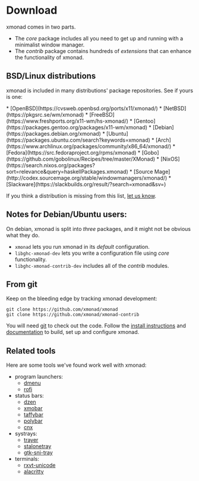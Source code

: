 ---
---

# Download

xmonad comes in two parts.

* The _core_ package includes all you need to get up and running with a minimalist window manager.
* The _contrib_ package contains hundreds of _extensions_ that can enhance the functionality of xmonad.

## BSD/Linux distributions

xmonad is included in many distributions' package repositories. See if yours is one:

<div class="list-col-4" markdown="1">
* [OpenBSD](https://cvsweb.openbsd.org/ports/x11/xmonad/)
* [NetBSD](https://pkgsrc.se/wm/xmonad)
* [FreeBSD](https://www.freshports.org/x11-wm/hs-xmonad/)
* [Gentoo](https://packages.gentoo.org/packages/x11-wm/xmonad)
* [Debian](https://packages.debian.org/xmonad)
* [Ubuntu](https://packages.ubuntu.com/search?keywords=xmonad)
* [Arch](https://www.archlinux.org/packages/community/x86_64/xmonad/)
* [Fedora](https://src.fedoraproject.org/rpms/xmonad)
* [Gobo](https://github.com/gobolinux/Recipes/tree/master/XMonad)
* [NixOS](https://search.nixos.org/packages?sort=relevance&query=haskellPackages.xmonad)
* [Source Mage](http://codex.sourcemage.org/stable/windowmanagers/xmonad/)
* [Slackware](https://slackbuilds.org/result/?search=xmonad&sv=)
</div>

If you think a distribution is missing from this list, [let us know](https://github.com/xmonad/xmonad-web/issues).

## Notes for Debian/Ubuntu users:

On debian, xmonad is split into _three_ packages, and it might not be obvious what they do.

* `xmonad` lets you run xmonad in its _default_ configuration.
* `libghc-xmonad-dev` lets you write a configuration file using _core_ functionality.
* `libghc-xmonad-contrib-dev` includes all of the _contrib_ modules.

## From git

Keep on the bleeding edge by tracking xmonad development:

```
git clone https://github.com/xmonad/xmonad
git clone https://github.com/xmonad/xmonad-contrib
```

You will need [git](https://git-scm.com/) to check out the code.
Follow the [install instructions](INSTALL.md) and
[documentation](documentation.md) to build, set up and configure xmonad.

## Related tools

Here are some tools we've found work well with xmonad:

* program launchers:
  * [dmenu](https://tools.suckless.org/dmenu/)
  * [rofi](https://github.com/davatorium/rofi)
* status bars:
  * [dzen](https://robm.github.io/dzen/)
  * [xmobar](https://github.com/jaor/xmobar)
  * [taffybar](https://github.com/taffybar/taffybar)
  * [polybar](https://github.com/polybar/polybar)
  * [cnx](https://github.com/mjkillough/cnx)
* systrays:
  * [trayer](https://github.com/sargon/trayer-srg)
  * [stalonetray](https://kolbusa.github.io/stalonetray/)
  * [gtk-sni-tray](https://github.com/taffybar/gtk-sni-tray)
* terminals:
  * [rxvt-unicode](http://software.schmorp.de/pkg/rxvt-unicode.html)
  * [alacritty](https://github.com/alacritty/alacritty)
